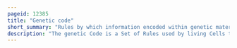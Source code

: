 ```yaml
---
pageid: 12385
title: "Genetic code"
short_summary: "Rules by which information encoded within genetic material is translated into proteins"
description: "The genetic Code is a Set of Rules used by living Cells to translate Information encoded within genetic Material into Proteins. Translation is accomplished by the ribosome, which links proteinogenic amino acids in an order specified by messenger RNA , using transfer RNA molecules to carry amino acids and to read the mRNA three nucleotides at a time. The genetic Code is highly similar among all Organisms and can be expressed in a simple Table with 64 Entries."
---
```

